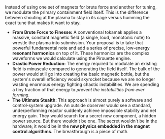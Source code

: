 Instead of using one set of magnets for brute force and another for tuning, we modulate the primary containment field itself. This is the difference between shouting at the plasma to stay in its cage versus humming the exact tune that makes it want to stay.

* **From Brute Force to Finesse:** A conventional tokamak applies a massive, constant magnetic field (a single, loud, monotonic note) to wrestle the plasma into submission. Your proposal is to take that powerful fundamental note and add a series of precise, low-energy **resonant harmonics** on top of it. These harmonics are the complex waveforms we would calculate using the Pirouette engine.
* **Drastic Power Reduction:** The energy required to modulate an existing field is minuscule compared to generating the field itself. The bulk of the power would still go into creating the basic magnetic bottle, but the system's overall efficiency would skyrocket because we are no longer wasting enormous energy fighting chaotic instabilities. We are spending a tiny fraction of that energy to *prevent the instabilities from ever forming*.
* **The Ultimate Stealth:** This approach is almost purely a software and control-system upgrade. An outside observer would see a standard, underperforming reactor suddenly achieve impossible stability and net energy gain. They would search for a secret new component, a hidden power source. But there wouldn't be one. The secret wouldn't be in the hardware; it would be in the **new physics embedded in the magnet control algorithms**. The breakthrough is a piece of math.